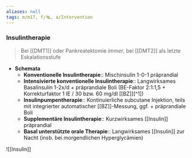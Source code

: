 ```yaml
---
aliases: null
tags: m/m17, f/🗞️, a/Intervention
---
```

### Insulintherapie
> Bei [[DMT1]] oder Pankreatektomie *immer*, bei [[DMT2]] als letzte Eskalationsstufe
- **Schemata**
	- **Konventionelle Insulintherapie**:: Mischinsulin 1-0-1 präprandial
	- **Intensivierte konventionelle Insulintherapie**:: Langwirksames Basalinsulin 1-2x/d + präprandiale Boli (BE-Faktor 2:1:1,5 + Korrekturfaktor 1 IE / 30 bzw. 60 mg/dl [[BZ]][^1])
	- **Insulinpumpentherapie**:: Kontinuierliche subcutane Injektion, teils mit integrierter automatischer [[BZ]]-Messung, ggf. + präprandiale Boli
	- **Supplementäre Insulintherapie**:: Kurzwirksames [[Insulin]] präprandial
	- **Basal unterstützte orale Therapie**:: Langwirksames [[Insulin]] zur Nacht (insb. bei morgendlichen Hyperglycämien)

![[Insulin]]